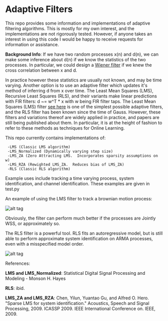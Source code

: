 # Adaptive Filters
This repo provides some information and implementations of adaptive filtering algorithms.  This is mostly for my own interest, and the implementations are not rigorously tested.  However, if anyone takes an interest in using this code I would be happy to receive requests for information or assistance.

__Background Info__:
If we have two random processes x(n) and d(n), we can make some inference about d(n) if we know the statistics of the two processes.  In particular, we could design a [Wiener filter](https://en.wikipedia.org/wiki/Wiener_filter) if we knew the cross correlation between x and d.

In practice however these statistics are usually not known, and may be time varying.  Another option is to use an adaptive filter which updates it's method of inferring d from x over time. The Least Mean Squares (LMS), Recursive Least Squares (RLS), and their variants make linear predictions with FIR filters: d ~= w^T * x with w being FIR filter taps.  The Least Mean Squares (LMS) filter [see here](https://en.wikipedia.org/wiki/Least_mean_squares_filter) is one of the simplest possible adaptive filters, and the RLS filter has been known since the time of Gauss.  However, these filters and variations thereof are widely applied in practice, and papers are still being published about them.  In particular, it is at the height of fashion to refer to these methods as techniques for Online Learning.

This repo currently contains implementations of:

     -LMS (Classic LMS algorithm)
     -LMS_Normalized (Dynamically varying step size)
     -LMS_ZA (Zero Attracting LMS.  Incorporates sparsity assumptions on w)
     -LMS_RZA (Rewighted LMS_ZA.  Reduces bias of LMS_ZA)
     -RLS (Classic RLS algorithm)

Example uses include tracking a time varying process, system identification, and channel identification.  These examples are given in test.py

An example of using the LMS filter to track a brownian motion process:

![alt tag](https://raw.githubusercontent.com/RJTK/LMS/master/tracking.png)

Obviously, the filter can perform much better if the processes are Jointly WSS, or approximately so.

The RLS filter is a powerful tool.  RLS fits an autoregressive model, but is still able to perform approximate system identification on ARMA processes, even with a misspecified model order.

![alt tag](https://raw.githubusercontent.com/RJTK/LMS/master/RLS_tracking.png)

References:

__LMS and LMS_Normalized__: Statistical Digital Signal Processing and Modeling - Monson H. Hayes

__RLS__: ibid.

__LMS_ZA and LMS_RZA__: Chen, Yilun, Yuantao Gu, and Alfred O. Hero. "Sparse LMS for system identification." Acoustics, Speech and Signal Processing, 2009. ICASSP 2009. IEEE International Conference on. IEEE, 2009. 

